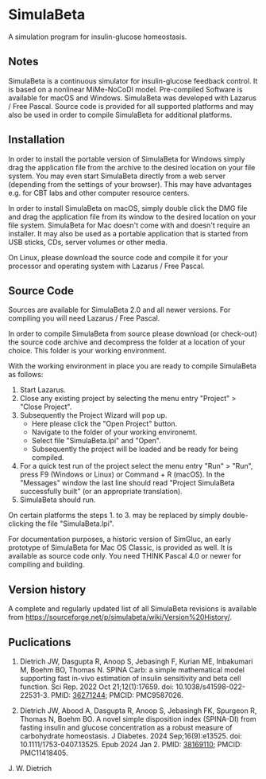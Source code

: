 # SimulaBeta
A simulation program for insulin-glucose homeostasis.

## Notes

SimulaBeta is a continuous simulator for insulin-glucose feedback control. It is based on a nonlinear MiMe-NoCoDI model. Pre-compiled Software is available for macOS and Windows. SimulaBeta was developed with Lazarus / Free Pascal. Source code is provided for all supported platforms and may also be used in order to compile SimulaBeta for additional platforms.


## Installation

In order to install the portable version of SimulaBeta for Windows simply drag the application file from the archive to the desired location on your file system. You may even start SimulaBeta directly from a web server (depending from the settings of your browser). This may have advantages e.g. for CBT labs and other computer resource centers.

In order to install SimulaBeta on macOS, simply double click the DMG file and drag the application file from its window to the desired location on your file system. SimulaBeta for Mac doesn't come with and doesn't require an installer. It may also be used as a portable application that is started from USB sticks, CDs, server volumes or other media.

On Linux, please download the source code and compile it for your processor and operating system with Lazarus / Free Pascal.


## Source Code

Sources are available for SimulaBeta 2.0 and all newer versions. For compiling you will need Lazarus / Free Pascal.

In order to compile SimulaBeta from source please download (or check-out) the source code archive and decompress the folder at a location of your choice. This folder is your working environment.

With the working environment in place you are ready to compile SimulaBeta as follows:

1. Start Lazarus.
2. Close any existing project by selecting the menu entry "Project" > "Close Project".
3. Subsequently the Project Wizard will pop up.
   - Here please click the "Open Project" button.
   - Navigate to the folder of your working environemt.
   - Select file "SimulaBeta.lpi" and "Open".
   - Subsequently the project will be loaded and be ready for being compiled.
4. For a quick test run of the project select the menu entry "Run" > "Run", press F9
   (Windows or Linux) or Command + R (macOS).
   In the "Messages" window the last line should read "Project SimulaBeta successfully built" (or an appropriate translation).
5. SimulaBeta should run.

On certain platforms the steps 1. to 3. may be replaced by simply double-clicking the file "SimulaBeta.lpi".

For documentation purposes, a historic version of SimGluc, an early prototype of SimulaBeta for Mac OS Classic, is provided as well. It is available as source code only. You need THINK Pascal 4.0 or newer for compiling and building.


## Version history

A complete and regularly updated list of all SimulaBeta revisions is available from https://sourceforge.net/p/simulabeta/wiki/Version%20History/.


## Puclications

1. Dietrich JW, Dasgupta R, Anoop S, Jebasingh F, Kurian ME, Inbakumari M, Boehm BO, Thomas N. SPINA Carb: a simple mathematical model supporting fast in-vivo estimation of insulin sensitivity and beta cell function. Sci Rep. 2022 Oct 21;12(1):17659. doi: 10.1038/s41598-022-22531-3. PMID: [36271244](https://pubmed.ncbi.nlm.nih.gov/36271244/); PMCID: PMC9587026.

2. Dietrich JW, Abood A, Dasgupta R, Anoop S, Jebasingh FK, Spurgeon R, Thomas N, Boehm BO. A novel simple disposition index (SPINA-DI) from fasting insulin and glucose concentration as a robust measure of carbohydrate homeostasis. J Diabetes. 2024 Sep;16(9):e13525. doi: 10.1111/1753-0407.13525. Epub 2024 Jan 2. PMID: [38169110](https://pubmed.ncbi.nlm.nih.gov/38169110/); PMCID: PMC11418405.


J. W. Dietrich
